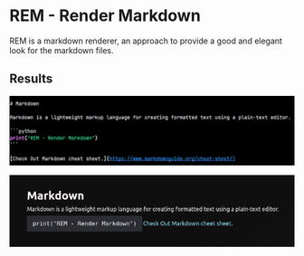 # REM - Render Markdown

REM is a markdown renderer, an approach to provide a good and elegant look for the markdown files.

## Results

![Markdown](./assets/md.png)

![HTML](./assets/html.png)
